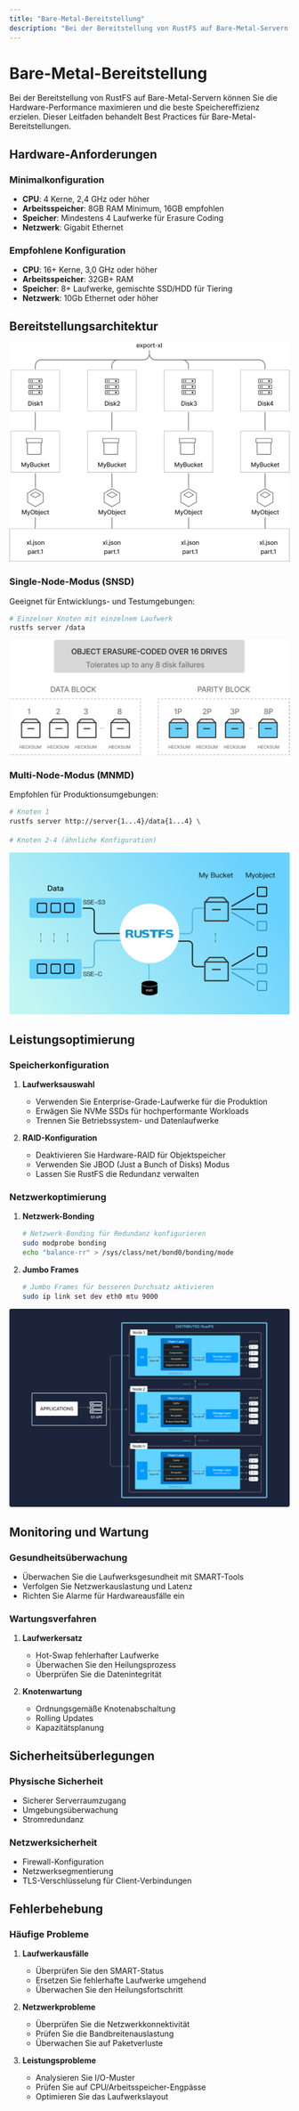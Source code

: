```yaml
---
title: "Bare-Metal-Bereitstellung"
description: "Bei der Bereitstellung von RustFS auf Bare-Metal-Servern können Sie die Hardware-Performance maximieren und die beste Speichereffizienz erzielen."
---
```


# Bare-Metal-Bereitstellung

Bei der Bereitstellung von RustFS auf Bare-Metal-Servern können Sie die Hardware-Performance maximieren und die beste Speichereffizienz erzielen. Dieser Leitfaden behandelt Best Practices für Bare-Metal-Bereitstellungen.

## Hardware-Anforderungen

### Minimalkonfiguration

- **CPU**: 4 Kerne, 2,4 GHz oder höher
- **Arbeitsspeicher**: 8GB RAM Minimum, 16GB empfohlen
- **Speicher**: Mindestens 4 Laufwerke für Erasure Coding
- **Netzwerk**: Gigabit Ethernet

### Empfohlene Konfiguration

- **CPU**: 16+ Kerne, 3,0 GHz oder höher
- **Arbeitsspeicher**: 32GB+ RAM
- **Speicher**: 8+ Laufwerke, gemischte SSD/HDD für Tiering
- **Netzwerk**: 10Gb Ethernet oder höher

## Bereitstellungsarchitektur

![Bare Metal Architecture 1](./images/sec2-1.png)

### Single-Node-Modus (SNSD)

Geeignet für Entwicklungs- und Testumgebungen:

```bash
# Einzelner Knoten mit einzelnem Laufwerk
rustfs server /data
```

![Bare Metal Architecture 2](./images/sec2-2.png)

### Multi-Node-Modus (MNMD)

Empfohlen für Produktionsumgebungen:

```bash
# Knoten 1
rustfs server http://server{1...4}/data{1...4} \

# Knoten 2-4 (ähnliche Konfiguration)
```

![Bare Metal Architecture 3](./images/sec2-3.png)

## Leistungsoptimierung

### Speicherkonfiguration

1. **Laufwerksauswahl**
   - Verwenden Sie Enterprise-Grade-Laufwerke für die Produktion
   - Erwägen Sie NVMe SSDs für hochperformante Workloads
   - Trennen Sie Betriebssystem- und Datenlaufwerke

2. **RAID-Konfiguration**
   - Deaktivieren Sie Hardware-RAID für Objektspeicher
   - Verwenden Sie JBOD (Just a Bunch of Disks) Modus
   - Lassen Sie RustFS die Redundanz verwalten

### Netzwerkoptimierung

1. **Netzwerk-Bonding**

   ```bash
   # Netzwerk-Bonding für Redundanz konfigurieren
   sudo modprobe bonding
   echo "balance-rr" > /sys/class/net/bond0/bonding/mode
   ```

2. **Jumbo Frames**

   ```bash
   # Jumbo Frames für besseren Durchsatz aktivieren
   sudo ip link set dev eth0 mtu 9000
   ```

![Bare Metal Architecture 4](./images/sec2-4.png)

## Monitoring und Wartung

### Gesundheitsüberwachung

- Überwachen Sie die Laufwerksgesundheit mit SMART-Tools
- Verfolgen Sie Netzwerkauslastung und Latenz
- Richten Sie Alarme für Hardwareausfälle ein

### Wartungsverfahren

1. **Laufwerkersatz**
   - Hot-Swap fehlerhafter Laufwerke
   - Überwachen Sie den Heilungsprozess
   - Überprüfen Sie die Datenintegrität

2. **Knotenwartung**
   - Ordnungsgemäße Knotenabschaltung
   - Rolling Updates
   - Kapazitätsplanung

## Sicherheitsüberlegungen

### Physische Sicherheit

- Sicherer Serverraumzugang
- Umgebungsüberwachung
- Stromredundanz

### Netzwerksicherheit

- Firewall-Konfiguration
- Netzwerksegmentierung
- TLS-Verschlüsselung für Client-Verbindungen

## Fehlerbehebung

### Häufige Probleme

1. **Laufwerkausfälle**
   - Überprüfen Sie den SMART-Status
   - Ersetzen Sie fehlerhafte Laufwerke umgehend
   - Überwachen Sie den Heilungsfortschritt

2. **Netzwerkprobleme**
   - Überprüfen Sie die Netzwerkkonnektivität
   - Prüfen Sie die Bandbreitenauslastung
   - Überwachen Sie auf Paketverluste

3. **Leistungsprobleme**
   - Analysieren Sie I/O-Muster
   - Prüfen Sie auf CPU/Arbeitsspeicher-Engpässe
   - Optimieren Sie das Laufwerkslayout

